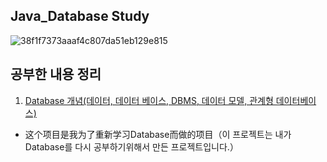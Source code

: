
## Java_Database Study

![38f1f7373aaaf4c807da51eb129e815](https://user-images.githubusercontent.com/60682087/150037337-1d41773d-81d1-4b41-b9a3-c0dc4683bb50.png)

## 공부한 내용 정리

1. [Database 개념(데이터, 데이터 베이스, DBMS, 데이터 모델, 관계형 데이터베이스)](./week1.md)

- 这个项目是我为了重新学习Database而做的项目（이 프로젝트는 내가 Database를 다시 공부하기위해서 만든 프로젝트입니다.）

